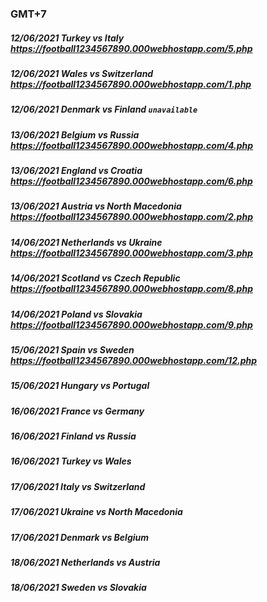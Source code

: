 ### GMT+7
##### 12/06/2021 Turkey vs Italy https://football1234567890.000webhostapp.com/5.php
##### 12/06/2021 Wales vs Switzerland https://football1234567890.000webhostapp.com/1.php
##### 12/06/2021 Denmark vs Finland `unavailable`
##### 13/06/2021 Belgium vs Russia https://football1234567890.000webhostapp.com/4.php
##### 13/06/2021 England vs Croatia https://football1234567890.000webhostapp.com/6.php
##### 13/06/2021 Austria vs North Macedonia https://football1234567890.000webhostapp.com/2.php
##### 14/06/2021 Netherlands vs Ukraine https://football1234567890.000webhostapp.com/3.php
##### 14/06/2021 Scotland vs Czech Republic https://football1234567890.000webhostapp.com/8.php
##### 14/06/2021 Poland vs Slovakia https://football1234567890.000webhostapp.com/9.php
##### 15/06/2021 Spain vs Sweden https://football1234567890.000webhostapp.com/12.php
##### 15/06/2021 Hungary vs Portugal 
##### 16/06/2021 France vs Germany 
##### 16/06/2021 Finland vs Russia 
##### 16/06/2021 Turkey vs Wales 
##### 17/06/2021 Italy vs Switzerland 
##### 17/06/2021 Ukraine vs North Macedonia 
##### 17/06/2021 Denmark vs Belgium 
##### 18/06/2021 Netherlands vs Austria 
##### 18/06/2021 Sweden vs Slovakia 
